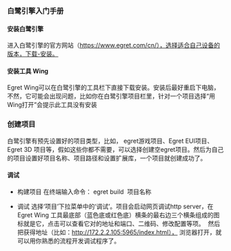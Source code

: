 ### 白鹭引擎入门手册

#### 安装白鹭引擎
进入白鹭引擎的官方网站（https://www.egret.com/cn/），选择适合自己设备的版本，下载-安装。

#### 安装工具  Wing
Egret Wing可以在白鹭引擎的工具栏下直接下载安装。安装后最好重启下电脑，不然，它可能会出现问题，比如你在白鹭引擎项目栏里，针对一个项目选择“用 Wing打开”会提示此工具没有安装

### 创建项目
白鹭引擎有预先设置好的项目类型，比如， egret游戏项目、Egret EUI项目、Egret 3D 项目等，假如这些你都不需要，可以选择创建空egret项目。然后为自己的项目设置好项目名称、项目路径和设置扩展库，一个项目就创建成功了。

#### 调试

+ 构建项目
在终端输入命令：  egret build  项目名称

+ 调试
  选择‘项目’下拉菜单中的‘调试’。项目会启动网页调试http server，在Egret Wing 工具最底部（蓝色底或红色底）横条的最右边三个横条组成的图标就是它，点击可以查看它对的地址和端口、二维码、修改配置等项。
  然后把获得地址（比如：http://172.2.2.105:5965/index.html）， 浏览器打开，就可以用你熟悉的流程开发调试程序了。
